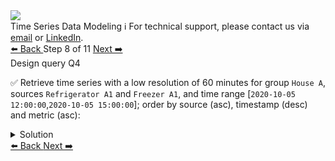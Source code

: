 <!-- TOP -->
<div class="top">
  <img class="scenario-academy-logo" src="https://datastax-academy.github.io/katapod-shared-assets/images/ds-academy-2023.svg" />
  <div class="scenario-title-section">
    <span class="scenario-title">Time Series Data Modeling</span>
    <span class="scenario-subtitle">ℹ️ For technical support, please contact us via <a href="mailto:aleksandr.volochnev@datastax.com">email</a> or <a href="https://dtsx.io/aleks">LinkedIn</a>.</span>
  </div>
</div>

<!-- NAVIGATION -->
<div id="navigation-top" class="navigation-top">
 <a href='command:katapod.loadPage?[{"step":"step7-cassandra"}]'
   class="btn btn-dark navigation-top-left">⬅️ Back
 </a>
<span class="step-count"> Step 8 of 11</span>
 <a href='command:katapod.loadPage?[{"step":"step9-cassandra"}]'
    class="btn btn-dark navigation-top-right">Next ➡️
  </a>
</div>

<!-- CONTENT -->

<div class="step-title">Design query Q4</div>

✅ Retrieve time series with a low resolution of 60 minutes for group `House A`, 
sources `Refrigerator A1` and `Freezer A1`, and time range [`2020-10-05 12:00:00`,`2020-10-05 15:00:00`]; 
order by source (asc), timestamp (desc) and metric (asc):

<details>
  <summary>Solution</summary>

```
SELECT * 
FROM time_series_data.series_by_source_low
WHERE group = 'House A'
  AND year = 2020
  AND source IN ('Refrigerator A1','Freezer A1')
  AND timestamp >= '2020-10-05 12:00:00'
  AND timestamp <= '2020-10-05 15:00:00';
```

</details>

<!-- NAVIGATION -->
<div id="navigation-bottom" class="navigation-bottom">
 <a href='command:katapod.loadPage?[{"step":"step7-cassandra"}]'
   class="btn btn-dark navigation-bottom-left">⬅️ Back
 </a>
 <a href='command:katapod.loadPage?[{"step":"step9-cassandra"}]'
    class="btn btn-dark navigation-bottom-right">Next ➡️
  </a>
</div>

